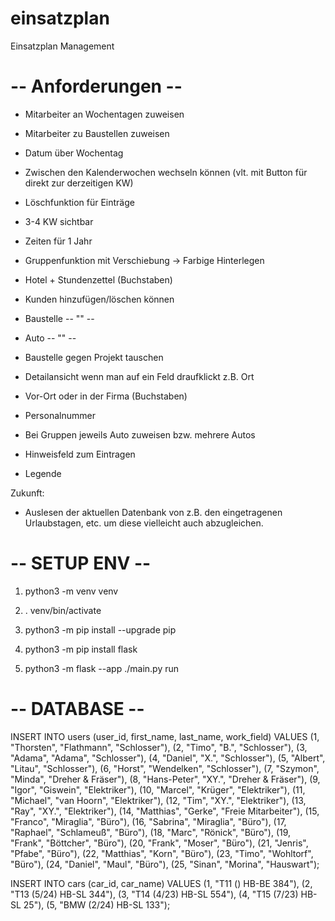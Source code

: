 # einsatzplan
Einsatzplan Management


# -- Anforderungen -- #

- Mitarbeiter an Wochentagen zuweisen
- Mitarbeiter zu Baustellen zuweisen
- Datum über Wochentag
- Zwischen den Kalenderwochen wechseln können (vlt. mit Button für direkt zur derzeitigen KW)
- Löschfunktion für Einträge
- 3-4 KW sichtbar
- Zeiten für 1 Jahr
- Gruppenfunktion mit Verschiebung -> Farbige Hinterlegen
- Hotel + Stundenzettel (Buchstaben)
- Kunden hinzufügen/löschen können
- Baustelle -- "" --
- Auto -- "" --
- Baustelle gegen Projekt tauschen
- Detailansicht wenn man auf ein Feld draufklickt z.B. Ort
- Vor-Ort oder in der Firma (Buchstaben)
- Personalnummer
- Bei Gruppen jeweils Auto zuweisen bzw. mehrere Autos
- Hinweisfeld zum Eintragen

- Legende


Zukunft:
- Auslesen der aktuellen Datenbank von z.B. den eingetragenen Urlaubstagen, etc. um diese vielleicht auch abzugleichen.


# -- SETUP ENV -- #

1. python3 -m venv venv

2. . venv/bin/activate

3. python3 -m pip install --upgrade pip

4. python3 -m pip install flask

5. python3 -m flask --app ./main.py run



# -- DATABASE -- #
INSERT INTO users (user_id, first_name, last_name, work_field) VALUES (1, "Thorsten", "Flathmann", "Schlosser"), (2, "Timo", "B.", "Schlosser"), (3, "Adama", "Adama", "Schlosser"), (4, "Daniel", "X.", "Schlosser"), (5, "Albert", "Litau", "Schlosser"), (6, "Horst", "Wendelken", "Schlosser"), (7, "Szymon", "Minda", "Dreher & Fräser"), (8, "Hans-Peter", "XY.", "Dreher & Fräser"), (9, "Igor", "Giswein", "Elektriker"), (10, "Marcel", "Krüger", "Elektriker"), (11, "Michael", "van Hoorn", "Elektriker"), (12, "Tim", "XY.", "Elektriker"), (13, "Ray", "XY.", "Elektriker"), (14, "Matthias", "Gerke", "Freie Mitarbeiter"), (15, "Franco", "Miraglia", "Büro"), (16, "Sabrina", "Miraglia", "Büro"), (17, "Raphael", "Schlameuß", "Büro"), (18, "Marc", "Rönick", "Büro"), (19, "Frank", "Böttcher", "Büro"), (20, "Frank", "Moser", "Büro"), (21, "Jenris", "Pfabe", "Büro"), (22, "Matthias", "Korn", "Büro"), (23, "Timo", "Wohltorf", "Büro"), (24, "Daniel", "Maul", "Büro"), (25, "Sinan", "Morina", "Hauswart");

INSERT INTO cars (car_id, car_name) VALUES (1, "T11 () HB-BE 384"), (2, "T13 (5/24) HB-SL 344"), (3, "T14 (4/23) HB-SL 554"), (4, "T15 (7/23) HB-SL 25"), (5, "BMW (2/24) HB-SL 133");

